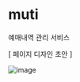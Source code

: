 # muti

예매내역 관리 서비스

[ 페이지 디자인 초안 ]

![image](https://github.com/kjeongh/muti/assets/88549117/ef528c5d-02d0-431f-82aa-0435269eecbf)
